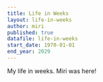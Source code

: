 ```yaml
---
title: Life in Weeks
layout: life-in-weeks
author: miri
published: true
datafile: life-in-weeks
start_date: 1970-01-01
end_year: 2029
---
```


My life in weeks. Miri was here!
